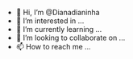 - 👋 Hi, I’m @Dianadianinha
- 👀 I’m interested in ...
- 🌱 I’m currently learning ...
- 💞️ I’m looking to collaborate on ...
- 📫 How to reach me ...

<!---
Dianadianinha/Dianadianinha is a ✨ special ✨ repository because its `README.md` (this file) appears on your GitHub profile.
You can click the Preview link to take a look at your changes.
--->
